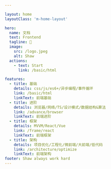 ```yaml
---

layout: home
layoutClass: 'm-home-layout'

hero:
  name: 文档
  text: Frontend
  tagline: 💪
  image:
    src: /logo.jpeg
    alt: Shaw
  actions:
    - text: Start
      link: /basic/html

features:
  - title: 基础
    details: css/js/es6+/异步编程/事件循环
    link: /basic/html
    linkText: 前端基础
  - title: 进阶
    details: 浏览器/网络/TS/设计模式/数据结构&算法
    link: /advance/browser
    linkText: 前端进阶
  - title: 框架
    details: MVVM/React/Vue
    link: /frame/react
    linkText: 前端框架
  - title: 架构
    details: 项目优化/工程化/微前端/大前端/低代码
    link: /architecture/optimize
    linkText: 前端架构
footer: Shaw always work hard
---
```


<style lang="scss">
  .VPImage{
    border-radius: 50%;
  }

  .VPFeature.link{
    &:link,
    &:visited{
      color: var(--vp-c-brand);

      .title{
        color: var(--vp-c-brand);
      }

      &:hover{
        border: 1px solid var(--vp-c-brand);
      }
    }
  }
</style>